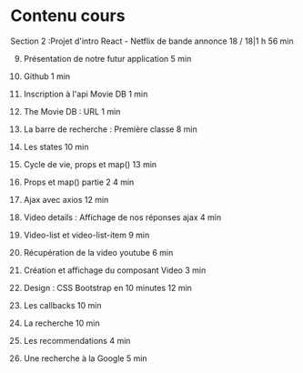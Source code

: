 # Contenu cours

Section 2 :Projet d'intro React -
Netflix de bande annonce
18 / 18|1 h 56 min

9. Présentation de notre futur
application
5 min

10. Github
1 min

11. Inscription à l'api Movie DB
1 min

12. The Movie DB : URL
1 min

13. La barre de recherche : Première
classe
8 min

14. Les states
10 min

15. Cycle de vie, props et map()
13 min

16. Props et map() partie 2
4 min

17. Ajax avec axios
12 min

18. Video details : Affichage de nos
réponses ajax
4 min

19. Video-list et video-list-item
9 min

20. Récupération de la video youtube
6 min

21. Création et affichage du composant
Video
3 min

22. Design : CSS Bootstrap en 10
minutes
12 min

23. Les callbacks
10 min

24. La recherche
10 min

25. Les recommendations
4 min

26. Une recherche à la Google
5 min